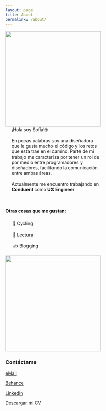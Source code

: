 ```yaml
---
layout: page
title: About
permalink: /about/
---
```


<div style="float:left;"><img width="300" src="{{ site.baseurl }}/images/yo02.jpg"></div>

<div style="float:left; max-width: 100%; margin-left: 20px; width: 55%">
¡Hola soy Sofía!🤓
  <br><br>
En pocas palabras soy una diseñadora que le gusta mucho el código y los retos que esta trae en el camino. Parte de mi trabajo me caracteriza por tener un rol de por medio entre programadores y diseñadores, facilitando la comunicación entre ambas áreas.
<br><br>
Actualmente me encuentro trabajando en <b>Conduent</b> como <b>UX Engineer</b>.
</div>
<div style="clear:both;"></div>

<div style="float:left; max-width:100%; width: 55%; margin-top:50px;">
<b>Otras cosas que me gustan:</b>
<ul style="list-style-type: none;line-height: 35px;">
<li>🚴‍ Cycling</li>
<li>📒 Lectura</li>
<li>✍️ Blogging</li>
</ul>
</div>

<div style="float:left;"><img width="300" src="{{ site.baseurl }}/images/book.jpg"></div>

<div style="clear:both;"></div>

### Contáctame

[eMail](mailto:escobar.isofia@gmail.com)

[Behance](https://www.behance.net/isofiaescobar)

[LinkedIn](https://www.linkedin.com/in/ingrid-sofia-escobar-14513a70/)

[Descargar mi CV](https://sssofia.github.io/sophie-landing/docs/cv-sofiaescobar.pdf)
